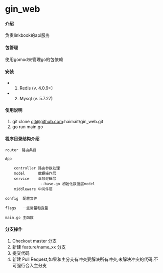 # gin_web

#### 介绍
负责linkbook的api服务

#### 包管理
使用gomod来管理go的包依赖

#### 安装
*  1. Redis          (v. 4.0.9+)
*  2. Mysql       (v. 5.7.27)

#### 使用说明

1. git clone git@github.com:haimait/gin_web.git
2. go run main.go



#### 程序目录结构介绍
    router　路由条目

    App

        controller 路由参数处理
        model      数据操作层
        service    业务逻辑层
                    --base.go 初始化数据层model
        middleware 中间件层

    config  配置文件

    flags   一些常量和变量

    main.go 主函数

#### 分支操作
1. Checkout master 分支　
2. 新建 feature/name_xx 分支
3. 提交代码
4. 新建 Pull Request,如果和主分支有冲突要解决所有冲突,未解决冲突的代码,不可强行合入主分支


